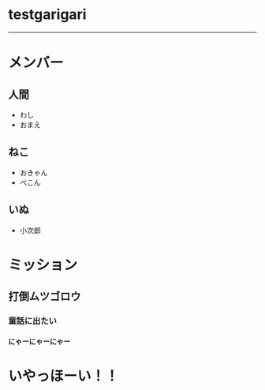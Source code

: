 ﻿# testgarigari
---
# メンバー

## 人間
* わし
* おまえ

## ねこ
* おきゃん
* ぺこん

## いぬ
* 小次郎

# ミッション

## 打倒ムツゴロウ

### 童話に出たい
#### にゃーにゃーにゃー

# いやっほーい！！